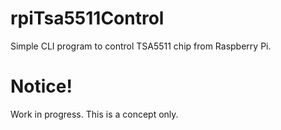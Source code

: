 # rpiTsa5511Control
Simple CLI program to control TSA5511 chip from Raspberry Pi.

# Notice!
Work in progress. This is a concept only.